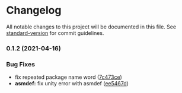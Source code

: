 # Changelog

All notable changes to this project will be documented in this file. See [standard-version](https://github.com/conventional-changelog/standard-version) for commit guidelines.

### 0.1.2 (2021-04-16)


### Bug Fixes

* fix repeated package name word ([7c473ce](https://github.com/mariodebono/UnityAttributes/commit/7c473cebeb8f0d5ad321b6187886e0a6e3da17e0))
* **asmdef:** fix unity error with asmdef ([ee5467d](https://github.com/mariodebono/UnityAttributes/commit/ee5467dd5f8549ae75e1b6ddb91368783e1b9116))
